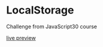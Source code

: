 # LocalStorage

Challenge from JavaScript30 course

<a href='https://tomasz-paterka.github.io/LocalStorage/'>live preview</a>
